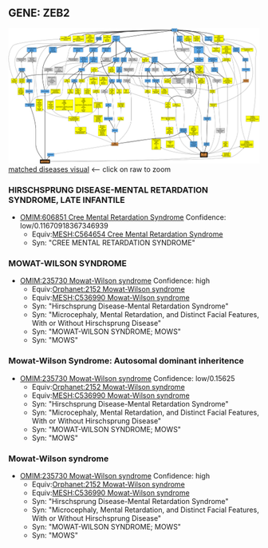 
## GENE: ZEB2

![image](ZEB2.png)
[matched diseases visual](ZEB2.png)  <-- click on raw to zoom


### HIRSCHSPRUNG DISEASE-MENTAL RETARDATION SYNDROME, LATE INFANTILE
 * [OMIM:606851 Cree Mental Retardation Syndrome](http://beta.monarchinitiative.org/disease/OMIM:606851) Confidence: low/0.11670918367346939
    * Equiv:[MESH:C564654 Cree Mental Retardation Syndrome](http://beta.monarchinitiative.org/disease/MESH:C564654)
    * Syn: "CREE MENTAL RETARDATION SYNDROME"

### MOWAT-WILSON SYNDROME
 * [OMIM:235730 Mowat-Wilson syndrome](http://beta.monarchinitiative.org/disease/OMIM:235730) Confidence: high
    * Equiv:[Orphanet:2152 Mowat-Wilson syndrome](http://beta.monarchinitiative.org/disease/Orphanet:2152)
    * Equiv:[MESH:C536990 Mowat-Wilson syndrome](http://beta.monarchinitiative.org/disease/MESH:C536990)
    * Syn: "Hirschsprung Disease-Mental Retardation Syndrome"
    * Syn: "Microcephaly, Mental Retardation, and Distinct Facial Features, With or Without Hirschsprung Disease"
    * Syn: "MOWAT-WILSON SYNDROME; MOWS"
    * Syn: "MOWS"

### Mowat-Wilson Syndrome: Autosomal dominant inheritence
 * [OMIM:235730 Mowat-Wilson syndrome](http://beta.monarchinitiative.org/disease/OMIM:235730) Confidence: low/0.15625
    * Equiv:[Orphanet:2152 Mowat-Wilson syndrome](http://beta.monarchinitiative.org/disease/Orphanet:2152)
    * Equiv:[MESH:C536990 Mowat-Wilson syndrome](http://beta.monarchinitiative.org/disease/MESH:C536990)
    * Syn: "Hirschsprung Disease-Mental Retardation Syndrome"
    * Syn: "Microcephaly, Mental Retardation, and Distinct Facial Features, With or Without Hirschsprung Disease"
    * Syn: "MOWAT-WILSON SYNDROME; MOWS"
    * Syn: "MOWS"

### Mowat-Wilson syndrome
 * [OMIM:235730 Mowat-Wilson syndrome](http://beta.monarchinitiative.org/disease/OMIM:235730) Confidence: high
    * Equiv:[Orphanet:2152 Mowat-Wilson syndrome](http://beta.monarchinitiative.org/disease/Orphanet:2152)
    * Equiv:[MESH:C536990 Mowat-Wilson syndrome](http://beta.monarchinitiative.org/disease/MESH:C536990)
    * Syn: "Hirschsprung Disease-Mental Retardation Syndrome"
    * Syn: "Microcephaly, Mental Retardation, and Distinct Facial Features, With or Without Hirschsprung Disease"
    * Syn: "MOWAT-WILSON SYNDROME; MOWS"
    * Syn: "MOWS"
